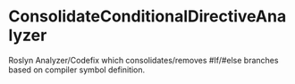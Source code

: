 # ConsolidateConditionalDirectiveAnalyzer
Roslyn Analyzer/Codefix which consolidates/removes #If/#else branches based on compiler symbol definition.

